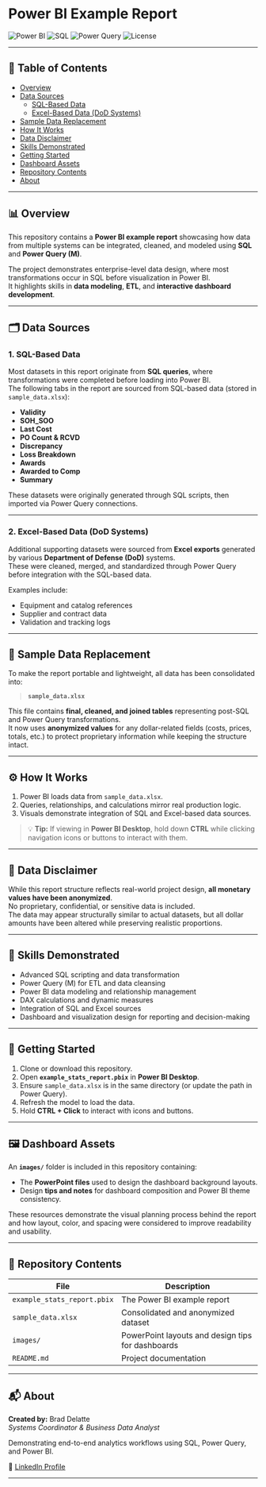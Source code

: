 # Power BI Example Report  

![Power BI](https://img.shields.io/badge/Power%20BI-Data%20Modeling%20%26%20Visualization-yellow?logo=powerbi)
![SQL](https://img.shields.io/badge/SQL-Data%20Transformation-blue?logo=databricks)
![Power Query](https://img.shields.io/badge/Power%20Query-ETL-green?logo=microsoft)
![License](https://img.shields.io/badge/Data-Anonymized-orange)

---

## 📘 Table of Contents  
- [Overview](#-overview)  
- [Data Sources](#-data-sources)  
  - [SQL-Based Data](#1-sql-based-data)  
  - [Excel-Based Data (DoD Systems)](#2-excel-based-data-dod-systems)  
- [Sample Data Replacement](#-sample-data-replacement)  
- [How It Works](#-how-it-works)  
- [Data Disclaimer](#-data-disclaimer)  
- [Skills Demonstrated](#-skills-demonstrated)  
- [Getting Started](#-getting-started)  
- [Dashboard Assets](#-dashboard-assets)  
- [Repository Contents](#-repository-contents)  
- [About](#-about)  

---

## 📊 Overview  
This repository contains a **Power BI example report** showcasing how data from multiple systems can be integrated, cleaned, and modeled using **SQL** and **Power Query (M)**.  

The project demonstrates enterprise-level data design, where most transformations occur in SQL before visualization in Power BI.  
It highlights skills in **data modeling**, **ETL**, and **interactive dashboard development**.

---

## 🗂️ Data Sources  

### 1. SQL-Based Data  
Most datasets in this report originate from **SQL queries**, where transformations were completed before loading into Power BI.  
The following tabs in the report are sourced from SQL-based data (stored in `sample_data.xlsx`):

- **Validity**  
- **SOH_SOO**  
- **Last Cost**  
- **PO Count & RCVD**  
- **Discrepancy**  
- **Loss Breakdown**  
- **Awards**  
- **Awarded to Comp**  
- **Summary**

These datasets were originally generated through SQL scripts, then imported via Power Query connections.

---

### 2. Excel-Based Data (DoD Systems)  
Additional supporting datasets were sourced from **Excel exports** generated by various **Department of Defense (DoD)** systems.  
These were cleaned, merged, and standardized through Power Query before integration with the SQL-based data.

Examples include:  
- Equipment and catalog references  
- Supplier and contract data  
- Validation and tracking logs  

---

## 💾 Sample Data Replacement  
To make the report portable and lightweight, all data has been consolidated into:

> **`sample_data.xlsx`**

This file contains **final, cleaned, and joined tables** representing post-SQL and Power Query transformations.  
It now uses **anonymized values** for any dollar-related fields (costs, prices, totals, etc.) to protect proprietary information while keeping the structure intact.

---

## ⚙️ How It Works  
1. Power BI loads data from `sample_data.xlsx`.  
2. Queries, relationships, and calculations mirror real production logic.  
3. Visuals demonstrate integration of SQL and Excel-based data sources.  

> 💡 **Tip:** If viewing in **Power BI Desktop**, hold down **CTRL** while clicking navigation icons or buttons to interact with them.

---

## 🔐 Data Disclaimer  
While this report structure reflects real-world project design, **all monetary values have been anonymized**.  
No proprietary, confidential, or sensitive data is included.  
The data may appear structurally similar to actual datasets, but all dollar amounts have been altered while preserving realistic proportions.

---

## 🚀 Skills Demonstrated  
- Advanced SQL scripting and data transformation  
- Power Query (M) for ETL and data cleansing  
- Power BI data modeling and relationship management  
- DAX calculations and dynamic measures  
- Integration of SQL and Excel sources  
- Dashboard and visualization design for reporting and decision-making  

---

## 🧭 Getting Started  
1. Clone or download this repository.  
2. Open **`example_stats_report.pbix`** in **Power BI Desktop**.  
3. Ensure `sample_data.xlsx` is in the same directory (or update the path in Power Query).  
4. Refresh the model to load the data.  
5. Hold **CTRL + Click** to interact with icons and buttons.

---

## 🖼️ Dashboard Assets  
An **`images/`** folder is included in this repository containing:  
- The **PowerPoint files** used to design the dashboard background layouts.  
- Design **tips and notes** for dashboard composition and Power BI theme consistency.  

These resources demonstrate the visual planning process behind the report and how layout, color, and spacing were considered to improve readability and usability.

---

## 📁 Repository Contents  

| File | Description |
|------|--------------|
| `example_stats_report.pbix` | The Power BI example report |
| `sample_data.xlsx` | Consolidated and anonymized dataset |
| `images/` | PowerPoint layouts and design tips for dashboards |
| `README.md` | Project documentation |

---

## 📬 About  

**Created by:** Brad Delatte  
*Systems Coordinator & Business Data Analyst*  

Demonstrating end-to-end analytics workflows using SQL, Power Query, and Power BI.  

🔗 [LinkedIn Profile](https://www.linkedin.com/in/brad-delatte-790975149/)

---
